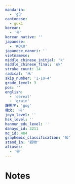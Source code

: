 ```yaml
---
mandarin:
  - 'gǔ'
cantonese:
  - guk1
korean:
  - '곡'
korean_native: ''
japanese:
  - 'KOKU'
japanese_nanori: ''
vietnamese:
middle_chinese_initial: 'k'
middle_chinese_final: 'uk'
stroke_count: 14
radical: '禾'
skip_number: '1-10-4'
grade_level: 3
pos: ''
english:
  - 'cereal'
  - 'grain'
羅馬字: 'gog'
韓文: '곡'
joyo_level: ''
hsk_level: ''
hanmun_edu_level: ''
danayo_id: 3211
mc_id: 484
graphemic_classification: '殻'
stand_in: '穀物'
aliases:
  - '谷'
---
```


# Notes
